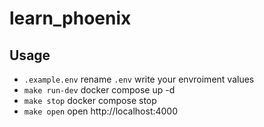 # learn_phoenix

## Usage

- `.example.env` rename `.env` write your envroiment values
- `make run-dev` docker compose up -d
- `make stop` docker compose stop
- `make open` open http://localhost:4000
